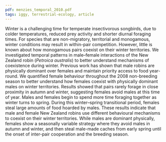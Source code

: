 ```yaml
---
pdf: menzies_temporal_2010.pdf
tags: iggy, terrestrial-ecology, article
---
```

Winter is a challenging time for temperate insectivorous songbirds, due to colder temperatures, reduced prey
activity and shorter diurnal foraging times. For species that are non-migratory, territorial and monogamous, winter conditions
may result in within-pair competition. However, little is known about how monogamous pairs coexist on their winter
territories. We investigated temporal patterns in male–female interactions of the New Zealand robin (*Petroica australis*)
to better understand mechanisms of coexistence during winter. Previous work has shown that male robins are physically
dominant over females and maintain priority access to food year-round. We quantified female behaviour throughout the
2008 non-breeding season to better understand how females coexist with physically dominant males on winter territories.
Results showed that pairs rarely forage in close proximity in autumn and winter, suggesting females avoid males at this time
of year. Males and females begin to spend more time foraging together as winter turns to spring. During this winter–spring
transitional period, females steal large amounts of food hoarded by males. These results indicate that male and female
New Zealand robins use different behavioural mechanisms to coexist on their winter territories. While males are dominant
physically, females show a seasonally variable strategy where they avoid males in autumn and winter, and then steal male-made
caches from early spring until the onset of inter-pair cooperation and the breeding season.

<!--title: Temporal shifts in the pair-bond dynamics of New Zealand robins (<i>Petroica australis</i>)-->
 
